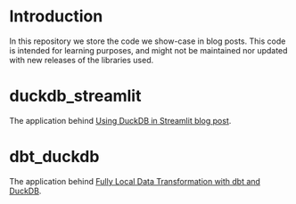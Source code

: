 # Introduction

In this repository we store the code we show-case in blog posts.
This code is intended for learning purposes, and might not be maintained nor updated with new releases of the libraries used.

# duckdb_streamlit

The application behind [Using DuckDB in Streamlit blog post](https://duckdb.org/2025/03/28/using-duckdb-in-streamlit.html).

# dbt_duckdb

The application behind [Fully Local Data Transformation with dbt and DuckDB](https://duckdb.org/2025/04/04/dbt-duckdb.html).
